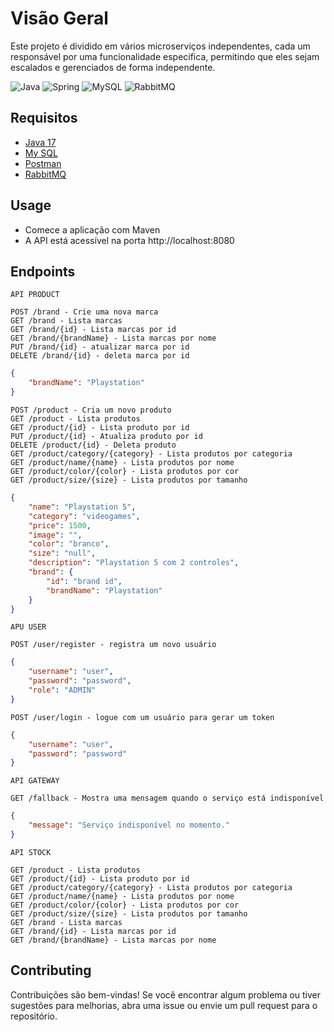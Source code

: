# Visão Geral
Este projeto é dividido em vários microserviços independentes, cada um responsável por uma funcionalidade específica, permitindo que eles sejam escalados e gerenciados de forma independente.

![Java](https://img.shields.io/badge/java-%23ED8B00.svg?style=for-the-badge&logo=openjdk&logoColor=white) ![Spring](https://img.shields.io/badge/spring-%236DB33F.svg?style=for-the-badge&logo=spring&logoColor=white) ![MySQL](https://img.shields.io/badge/mysql-%2300f.svg?style=for-the-badge&logo=mysql&logoColor=white) ![RabbitMQ](https://img.shields.io/badge/Rabbitmq-FF6600?style=for-the-badge&logo=rabbitmq&logoColor=white)


## Requisitos
- [Java 17](https://www.oracle.com/java/technologies/downloads/#jdk17-windows)
- [My SQL](https://www.mysql.com/downloads/)
- [Postman](https://www.postman.com/downloads)
- [RabbitMQ](https://www.rabbitmq.com/download.html)

## Usage
- Comece a aplicação com Maven
- A API está acessível na porta http://localhost:8080

## Endpoints
`API PRODUCT`
```
POST /brand - Crie uma nova marca
GET /brand - Lista marcas
GET /brand/{id} - Lista marcas por id
GET /brand/{brandName} - Lista marcas por nome
PUT /brand/{id} - atualizar marca por id
DELETE /brand/{id} - deleta marca por id
```
```json
{
    "brandName": "Playstation"
}
```

```
POST /product - Cria um novo produto
GET /product - Lista produtos
GET /product/{id} - Lista produto por id
PUT /product/{id} - Atualiza produto por id
DELETE /product/{id} - Deleta produto
GET /product/category/{category} - Lista produtos por categoria
GET /product/name/{name} - Lista produtos por nome
GET /product/color/{color} - Lista produtos por cor
GET /product/size/{size} - Lista produtos por tamanho
```
```json
{
    "name": "Playstation 5",
    "category": "videogames",
    "price": 1500,
    "image": "",
    "color": "branco",
    "size": "null",
    "description": "Playstation 5 com 2 controles",
    "brand": {
        "id": "brand id",
        "brandName": "Playstation"
    }
}
```

`APU USER`
```
POST /user/register - registra um novo usuário
```
```json
{
    "username": "user",
    "password": "password",
    "role": "ADMIN"
}
```
```
POST /user/login - logue com um usuário para gerar um token
```
```json
{
    "username": "user",
    "password": "password"
}
```

`API GATEWAY`
```
GET /fallback - Mostra uma mensagem quando o serviço está indisponível
```
````json
{
    "message": "Serviço indisponível no momento."
}
````

`API STOCK`
```
GET /product - Lista produtos
GET /product/{id} - Lista produto por id
GET /product/category/{category} - Lista produtos por categoria
GET /product/name/{name} - Lista produtos por nome
GET /product/color/{color} - Lista produtos por cor
GET /product/size/{size} - Lista produtos por tamanho
GET /brand - Lista marcas
GET /brand/{id} - Lista marcas por id
GET /brand/{brandName} - Lista marcas por nome
```

## Contributing

Contribuições são bem-vindas! Se você encontrar algum problema ou tiver sugestões para melhorias, abra uma issue ou envie um pull request para o repositório.